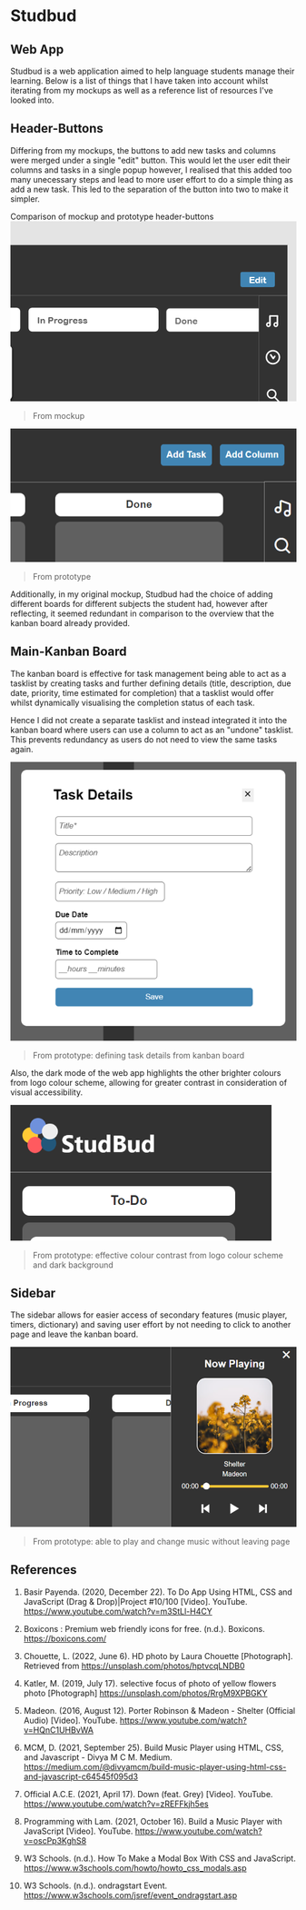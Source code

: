 # Studbud
## Web App
Studbud is a web application aimed to help language students manage their learning. Below is a list of things that I have taken into account whilst iterating from my mockups as well as a reference list of resources I've looked into.

## Header-Buttons
Differing from my mockups, the buttons to add new tasks and columns were merged under a single "edit" button. This would let the user edit their columns and tasks in a single popup however, I realised that this added too many unecessary steps and lead to more user effort to do a simple thing as add a new task. This led to the separation of the button into two to make it simpler. 

Comparison of mockup and prototype header-buttons
![Mockup - header-buttons](/readme-files\mockup-header-button.PNG)
>From mockup

![Prototype - header-buttons](/readme-files\prototype-header-button.PNG)
>From prototype

Additionally, in my original mockup, Studbud had the choice of adding different boards for different subjects the student had, however after reflecting, it seemed redundant in comparison to the overview that the kanban board already provided. 

## Main-Kanban Board
The kanban board is effective for task management being able to act as a tasklist by creating tasks and further defining details (title, description, due date, priority, time estimated for completion) that a tasklist would offer whilst dynamically visualising the completion status of each task.

Hence I did not create a separate tasklist and instead integrated it into the kanban board where users can use a column to act as an "undone" tasklist. This prevents redundancy as users do not need to view the same tasks again.

![Prototype - Add new task - input task details](/readme-files\kanban-task-details.PNG)
>From prototype: defining task details from kanban board

Also, the dark mode of the web app highlights the other brighter colours from logo colour scheme, allowing for greater contrast in consideration of visual accessibility.

![Prototype - Logo colour contrast](/readme-files\logo-colours.PNG)
>From prototype: effective colour contrast from logo colour scheme and dark background

## Sidebar
The sidebar allows for easier access of secondary features (music player, timers, dictionary) and saving user effort by not needing to click to another page and leave the kanban board. 

![Prototype - Music player from sidebar](/readme-files\sidebar.PNG)
>From prototype: able to play and change music without leaving page

## References
1. Basir Payenda. (2020, December 22). To Do App Using HTML, CSS and JavaScript (Drag & Drop)|Project #10/100 [Video]. YouTube. https://www.youtube.com/watch?v=m3StLl-H4CY 

1. Boxicons : Premium web friendly icons for free. (n.d.). Boxicons. https://boxicons.com/

1. Chouette, L. (2022, June 6). HD photo by Laura Chouette [Photograph]. Retrieved from https://unsplash.com/photos/hptvcqLNDB0 

1. Katler, M. (2019, July 17). selective focus of photo of yellow flowers photo [Photograph]
https://unsplash.com/photos/RrgM9XPBGKY 

1. Madeon. (2016, August 12). Porter Robinson & Madeon - Shelter (Official Audio) [Video]. YouTube. https://www.youtube.com/watch?v=HQnC1UHBvWA 

1. MCM, D. (2021, September 25). Build Music Player using HTML, CSS, and Javascript - Divya M C M. Medium. https://medium.com/@divyamcm/build-music-player-using-html-css-and-javascript-c64545f095d3

1. Official A.C.E. (2021, April 17). Down (feat. Grey) [Video]. YouTube. https://www.youtube.com/watch?v=zREFFkjh5es

1. Programming with Lam. (2021, October 16). Build a Music Player with JavaScript [Video]. YouTube. https://www.youtube.com/watch?v=oscPp3KghS8

1. W3 Schools. (n.d.). How To Make a Modal Box With CSS and JavaScript. https://www.w3schools.com/howto/howto_css_modals.asp

1. W3 Schools. (n.d.). ondragstart Event. https://www.w3schools.com/jsref/event_ondragstart.asp

